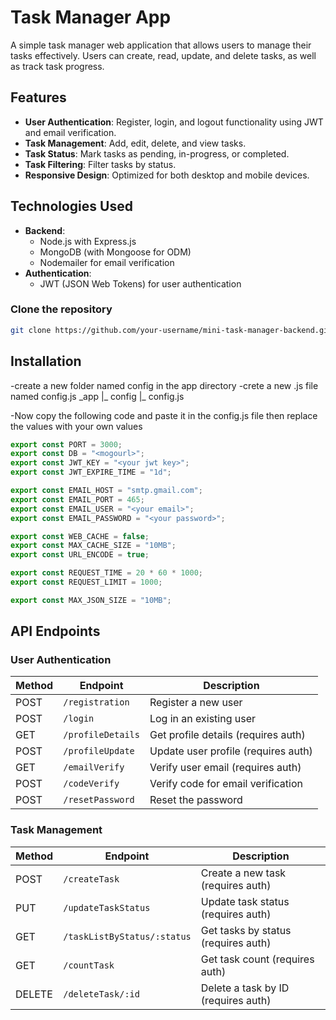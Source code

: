# Task Manager App

A simple task manager web application that allows users to manage their tasks effectively. Users can create, read, update, and delete tasks, as well as track task progress.

## Features

- **User Authentication**: Register, login, and logout functionality using JWT and email verification.
- **Task Management**: Add, edit, delete, and view tasks.
- **Task Status**: Mark tasks as pending, in-progress, or completed.
- **Task Filtering**: Filter tasks by status.
- **Responsive Design**: Optimized for both desktop and mobile devices.

## Technologies Used

- **Backend**:
  - Node.js with Express.js
  - MongoDB (with Mongoose for ODM)
  - Nodemailer for email verification
- **Authentication**:
  - JWT (JSON Web Tokens) for user authentication

### Clone the repository

```bash
git clone https://github.com/your-username/mini-task-manager-backend.git
```

## Installation

-create a new folder named config in the app directory
-crete a new .js file named config.js
\_app
|\_ config
|\_ config.js

-Now copy the following code and paste it in the config.js file
then replace the values with your own values

```javascript
export const PORT = 3000;
export const DB = "<mogourl>";
export const JWT_KEY = "<your jwt key>";
export const JWT_EXPIRE_TIME = "1d";

export const EMAIL_HOST = "smtp.gmail.com";
export const EMAIL_PORT = 465;
export const EMAIL_USER = "<your email>";
export const EMAIL_PASSWORD = "<your password>";

export const WEB_CACHE = false;
export const MAX_CACHE_SIZE = "10MB";
export const URL_ENCODE = true;

export const REQUEST_TIME = 20 * 60 * 1000;
export const REQUEST_LIMIT = 1000;

export const MAX_JSON_SIZE = "10MB";
```

## API Endpoints

### User Authentication

| Method | Endpoint          | Description                         |
| ------ | ----------------- | ----------------------------------- |
| POST   | `/registration`   | Register a new user                 |
| POST   | `/login`          | Log in an existing user             |
| GET    | `/profileDetails` | Get profile details (requires auth) |
| POST   | `/profileUpdate`  | Update user profile (requires auth) |
| GET    | `/emailVerify`    | Verify user email (requires auth)   |
| POST   | `/codeVerify`     | Verify code for email verification  |
| POST   | `/resetPassword`  | Reset the password                  |

### Task Management

| Method | Endpoint                    | Description                         |
| ------ | --------------------------- | ----------------------------------- |
| POST   | `/createTask`               | Create a new task (requires auth)   |
| PUT    | `/updateTaskStatus`         | Update task status (requires auth)  |
| GET    | `/taskListByStatus/:status` | Get tasks by status (requires auth) |
| GET    | `/countTask`                | Get task count (requires auth)      |
| DELETE | `/deleteTask/:id`           | Delete a task by ID (requires auth) |
